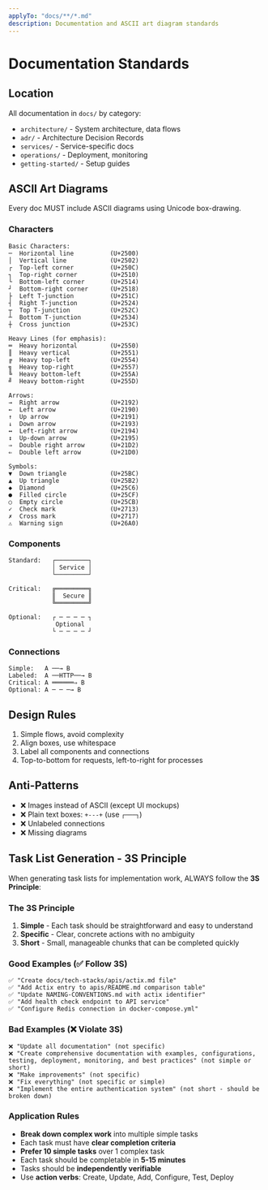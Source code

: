 ```yaml
---
applyTo: "docs/**/*.md"
description: Documentation and ASCII art diagram standards
---
```


# Documentation Standards

## Location

All documentation in `docs/` by category:
- `architecture/` - System architecture, data flows
- `adr/` - Architecture Decision Records
- `services/` - Service-specific docs
- `operations/` - Deployment, monitoring
- `getting-started/` - Setup guides

## ASCII Art Diagrams

Every doc MUST include ASCII diagrams using Unicode box-drawing.

### Characters

```
Basic Characters:
─  Horizontal line          (U+2500)
│  Vertical line            (U+2502)
┌  Top-left corner          (U+250C)
┐  Top-right corner         (U+2510)
└  Bottom-left corner       (U+2514)
┘  Bottom-right corner      (U+2518)
├  Left T-junction          (U+251C)
┤  Right T-junction         (U+2524)
┬  Top T-junction           (U+252C)
┴  Bottom T-junction        (U+2534)
┼  Cross junction           (U+253C)

Heavy Lines (for emphasis):
═  Heavy horizontal         (U+2550)
║  Heavy vertical           (U+2551)
╔  Heavy top-left           (U+2554)
╗  Heavy top-right          (U+2557)
╚  Heavy bottom-left        (U+255A)
╝  Heavy bottom-right       (U+255D)

Arrows:
→  Right arrow              (U+2192)
←  Left arrow               (U+2190)
↑  Up arrow                 (U+2191)
↓  Down arrow               (U+2193)
↔  Left-right arrow         (U+2194)
↕  Up-down arrow            (U+2195)
⇒  Double right arrow       (U+21D2)
⇐  Double left arrow        (U+21D0)

Symbols:
▼  Down triangle            (U+25BC)
▲  Up triangle              (U+25B2)
◆  Diamond                  (U+25C6)
●  Filled circle            (U+25CF)
○  Empty circle             (U+25CB)
✓  Check mark               (U+2713)
✗  Cross mark               (U+2717)
⚠  Warning sign             (U+26A0)
```

### Components

```
Standard:   ┌─────────┐
            │ Service │
            └─────────┘

Critical:   ╔═════════╗
            ║  Secure ║
            ╚═════════╝

Optional:   ┌ ─ ─ ─ ─ ┐
             Optional
            └ ─ ─ ─ ─ ┘
```

### Connections

```
Simple:   A ──→ B
Labeled:  A ──HTTP──→ B
Critical: A ══════⇒ B
Optional: A ─ ─ ─→ B
```

## Design Rules

1. Simple flows, avoid complexity
2. Align boxes, use whitespace
3. Label all components and connections
4. Top-to-bottom for requests, left-to-right for processes

## Anti-Patterns

- ❌ Images instead of ASCII (except UI mockups)
- ❌ Plain text boxes: `+---+` (use `┌───┐`)
- ❌ Unlabeled connections
- ❌ Missing diagrams

## Task List Generation - 3S Principle

When generating task lists for implementation work, ALWAYS follow the **3S Principle**:

### The 3S Principle

1. **Simple** - Each task should be straightforward and easy to understand
2. **Specific** - Clear, concrete actions with no ambiguity  
3. **Short** - Small, manageable chunks that can be completed quickly

### Good Examples (✅ Follow 3S)

```
✅ "Create docs/tech-stacks/apis/actix.md file"
✅ "Add Actix entry to apis/README.md comparison table"
✅ "Update NAMING-CONVENTIONS.md with actix identifier"
✅ "Add health check endpoint to API service"
✅ "Configure Redis connection in docker-compose.yml"
```

### Bad Examples (❌ Violate 3S)

```
❌ "Update all documentation" (not specific)
❌ "Create comprehensive documentation with examples, configurations, testing, deployment, monitoring, and best practices" (not simple or short)
❌ "Make improvements" (not specific)
❌ "Fix everything" (not specific or simple)
❌ "Implement the entire authentication system" (not short - should be broken down)
```

### Application Rules

- **Break down complex work** into multiple simple tasks
- Each task must have **clear completion criteria**
- **Prefer 10 simple tasks** over 1 complex task
- Each task should be completable in **5-15 minutes**
- Tasks should be **independently verifiable**
- Use **action verbs**: Create, Update, Add, Configure, Test, Deploy

